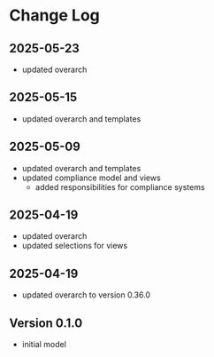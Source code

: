 # Change Log

## 2025-05-23
* updated overarch

## 2025-05-15
* updated overarch and templates

## 2025-05-09
* updated overarch and templates
* updated compliance model and views
  * added responsibilities for compliance systems

## 2025-04-19
* updated overarch
* updated selections for views

## 2025-04-19
* updated overarch to version 0.36.0

## Version 0.1.0
* initial model
